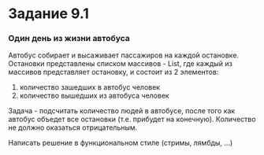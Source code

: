 <h1>Задание 9.1</h1>
<h3>Один день из жизни автобуса</h3>

<p>Автобус собирает и высаживает пассажиров на каждой остановке. Остановки представлены списком массивов - List<int[]>,
где каждый из массивов представляет остановку, и состоит из 2 элементов:</p>
<ol>
<li> количество зашедших в автобус человек</li>
<li> количество вышедших из автобуса человек</li>
</ol>
<p>Задача - подсчитать количество людей в автобусе, после того как автобус объедет все остановки (т.е. прибудет на
конечную). Количество не должно оказаться отрицательным.</p>
<p>Написать решение в функциональном стиле (стримы, лямбды, ...)</p>